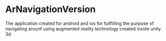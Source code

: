 # ArNavigationVersion
The application created for android and ios for fullfilling the purpose of navigating arounf using augmented reality technology created inside unity 3d

